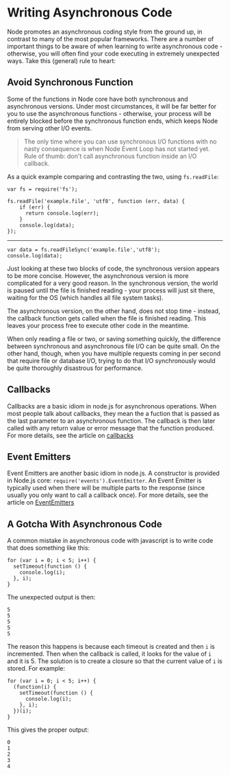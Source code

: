 # Writing Asynchronous Code

Node promotes an asynchronous coding style from the ground up, in contrast to many of the most popular frameworks. There are a number of important things to be aware of when learning to write asynchronous code - otherwise, you will often find your code executing in extremely unexpected ways.  Take this (general) rule to heart:

## Avoid Synchronous Function

Some of the functions in Node core have both synchronous and asynchronous versions. Under most circumstances, it will be far better for you to use the asynchronous functions - otherwise, your process will be entirely blocked before the synchronous function ends, which keeps Node from serving other I/O events.

> The only time where you can use synchronous I/O functions with no nasty consequence is when Node Event Loop has not started yet. Rule of thumb: don't call asynchronous function inside an I/O callback.

As a quick example comparing and contrasting the two, using `fs.readFile`:

    var fs = require('fs');
    
    fs.readFile('example.file', 'utf8', function (err, data) {
        if (err) {
          return console.log(err);
        }
        console.log(data);
    });
    
  ---
    
    var data = fs.readFileSync('example.file','utf8');
    console.log(data);

Just looking at these two blocks of code, the synchronous version appears to be more concise. However, the asynchronous version is more complicated for a very good reason. In the synchronous version, the world is paused until the file is finished reading - your process will just sit there, waiting for the OS (which handles all file system tasks).

The asynchronous version, on the other hand, does not stop time - instead, the callback function gets called when the file is finished reading. This leaves your process free to execute other code in the meantime.

When only reading a file or two, or saving something quickly, the difference between synchronous and asynchronous file I/O can be quite small. On the other hand, though, when you have multiple requests coming in per second that require file or database I/O, trying to do that I/O synchronously would be quite thoroughly disastrous for performance.


## Callbacks

Callbacks are a basic idiom in node.js for asynchronous operations. When most people talk about callbacks, they mean the a fuction that is passed as the last parameter to an asynchronous function. The callback is then later called with any return value or error message that the function produced. For more details, see the article on [callbacks](/articles/getting-started/control-flow/what-are-callbacks)

## Event Emitters

Event Emitters are another basic idiom in node.js. A constructor is provided in Node.js core: `require('events').EventEmitter`. An Event Emitter is typically used when there will be multiple parts to the response (since usually you only want to call a callback once). For more details, see the article on [EventEmitters](/articles/getting-started/control-flow/what-are-event-emitters)

## A Gotcha With Asynchronous Code

A common mistake in asynchronous code with javascript is to write code that does something like this:

    for (var i = 0; i < 5; i++) {
      setTimeout(function () {
        console.log(i);
      }, i);
    }

The unexpected output is then:

    5
    5
    5
    5
    5

The reason this happens is because each timeout is created and then `i` is incremented. Then when the callback is called, it looks for the value of `i` and it is 5. The solution is to create a closure so that the current value of `i` is stored. For example:

    for (var i = 0; i < 5; i++) {
      (function(i) {
        setTimeout(function () {
          console.log(i);
        }, i);
      })(i);
    }

This gives the proper output:


    0
    1
    2
    3
    4
